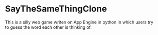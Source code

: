 # SayTheSameThingClone

This is a silly web game writen on App Engine in python in which users try to guess the word each other is thinking of. 
